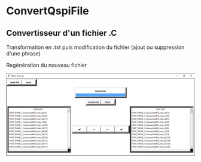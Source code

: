 # ConvertQspiFile

## Convertisseur d'un fichier .C

Transformation en .txt puis modification du fichier (ajout ou suppression d'une phrase)

Regénération du nouveau fichier

![visuel](https://github.com/romaindupont/ConvertQspiFile/blob/main/prez.png)
